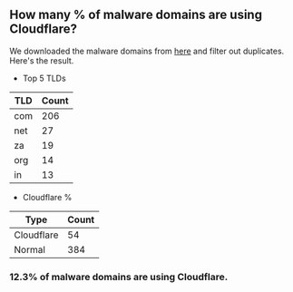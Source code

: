 ## How many % of malware domains are using Cloudflare?


We downloaded the malware domains from [here](https://urlhaus.abuse.ch) and filter out duplicates.
Here's the result.


[//]: # (start replacement)


- Top 5 TLDs

| TLD | Count |
| --- | --- |
| com | 206 |
| net | 27 |
| za | 19 |
| org | 14 |
| in | 13 |


- Cloudflare %

| Type | Count |
| --- | --- |
| Cloudflare | 54 |
| Normal | 384 |


### 12.3% of malware domains are using Cloudflare.